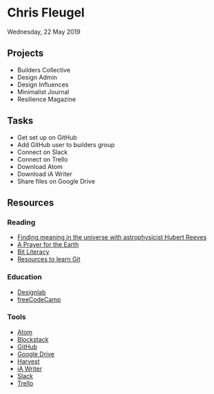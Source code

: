 # Chris Fleugel

Wednesday, 22 May 2019

## Projects

- Builders Collective
- Design Admin
- Design Influences
- Minimalist Journal
- Resilience Magazine

## Tasks

- Get set up on GitHub
- Add GitHub user to builders group
- Connect on Slack
- Connect on Trello
- Download Atom
- Download iA Writer
- Share files on Google Drive

## Resources

### Reading

- [Finding meaning in the universe with astrophysicist Hubert Reeves](https://www.cbc.ca/radio/ideas/finding-meaning-in-the-universe-with-astrophysicist-hubert-reeves-1.5143324)
- [A Prayer for the Earth](https://stephenbau.com/a-prayer-for-the-earth/)
- [Bit Literacy](http://bitliteracy.com/)
- [Resources to learn Git](https://try.github.io/)

### Education

- [Designlab](https://trydesignlab.com/bau/)
- [freeCodeCamp](https://www.freecodecamp.org/)

### Tools

- [Atom](https://atom.io/)
- [Blockstack](https://blockstack.org/)
- [GitHub](https://github.com/)
- [Google Drive](https://www.google.com/drive/)
- [Harvest](https://www.getharvest.com/)
- [iA Writer](https://ia.net/writer)
- [Slack](https://slack.com/)
- [Trello](https://trello.com/)
